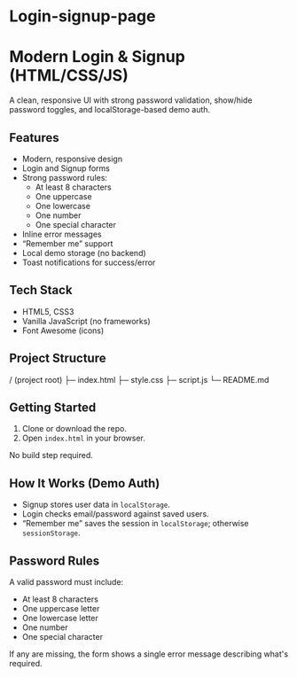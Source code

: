 # Login-signup-page

# Modern Login & Signup (HTML/CSS/JS)

A clean, responsive UI with strong password validation, show/hide password toggles, and localStorage-based demo auth.

## Features
- Modern, responsive design
- Login and Signup forms
- Strong password rules:
  - At least 8 characters
  - One uppercase
  - One lowercase
  - One number
  - One special character
- Inline error messages
- “Remember me” support
- Local demo storage (no backend)
- Toast notifications for success/error

## Tech Stack
- HTML5, CSS3
- Vanilla JavaScript (no frameworks)
- Font Awesome (icons)

## Project Structure
/ (project root)
├─ index.html
├─ style.css
├─ script.js
└─ README.md


## Getting Started
1. Clone or download the repo.
2. Open `index.html` in your browser.

No build step required.

## How It Works (Demo Auth)
- Signup stores user data in `localStorage`.
- Login checks email/password against saved users.
- “Remember me” saves the session in `localStorage`; otherwise `sessionStorage`.

## Password Rules
A valid password must include:
- At least 8 characters
- One uppercase letter
- One lowercase letter
- One number
- One special character

If any are missing, the form shows a single error message describing what's required.




